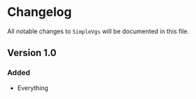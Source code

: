 # Changelog

All notable changes to `SimpleVgs` will be documented in this file.

## Version 1.0

### Added
- Everything
